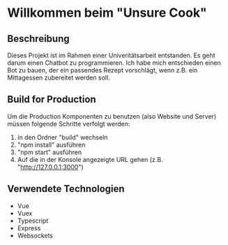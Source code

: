 # Willkommen beim "Unsure Cook"

## Beschreibung

Dieses Projekt ist im Rahmen einer Univeritätsarbeit entstanden. Es geht darum einen Chatbot zu programmieren.
Ich habe mich entschieden einen Bot zu bauen, der ein passendes Rezept vorschlägt, wenn z.B. ein Mittagessen
zubereitet werden soll.

## Build for Production

Um die Production Komponenten zu benutzen (also Website und Server) müssen folgende Schritte verfolgt werden:

1. in den Ordner "build" wechseln
2. "npm install" ausführen
3. "npm start" ausführen
4. Auf die in der Konsole angezeigte URL gehen (z.B. "http://127.0.0.1:3000")

## Verwendete Technologien

- Vue
- Vuex
- Typescript
- Express
- Websockets
